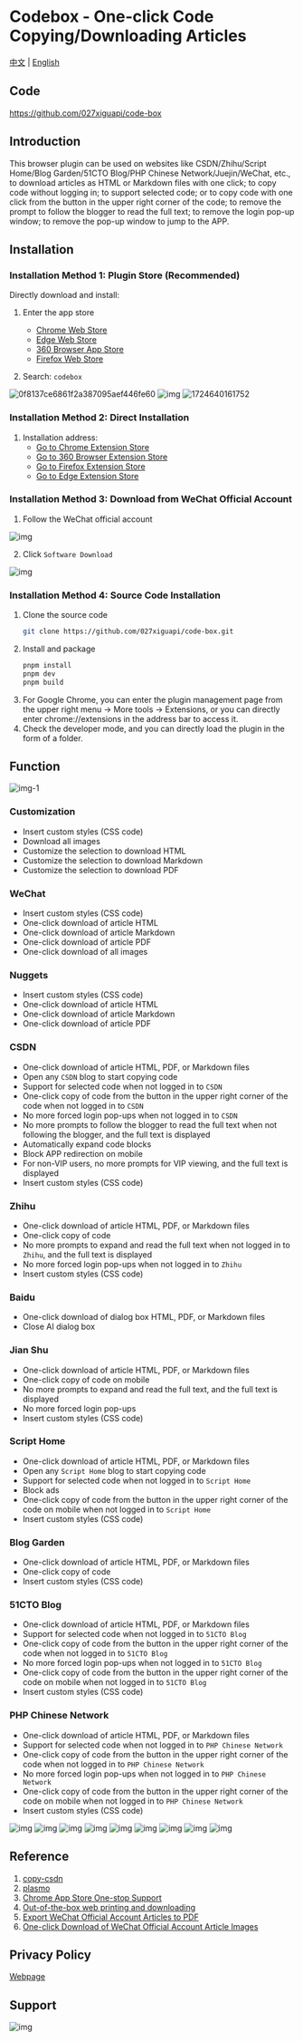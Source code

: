 # Codebox - One-click Code Copying/Downloading Articles

[中文](README.md) | [English](README_EN.md)
## Code

https://github.com/027xiguapi/code-box

## Introduction

This browser plugin can be used on websites like CSDN/Zhihu/Script Home/Blog Garden/51CTO Blog/PHP Chinese Network/Juejin/WeChat, etc., to download articles as HTML or Markdown files with one click; to copy code without logging in; to support selected code; or to copy code with one click from the button in the upper right corner of the code; to remove the prompt to follow the blogger to read the full text; to remove the login pop-up window; to remove the pop-up window to jump to the APP.

## Installation

### Installation Method 1: Plugin Store (Recommended)

Directly download and install:
1. Enter the app store
    - [Chrome Web Store](https://chrome.google.com/webstore/category/extensions?hl=zh-CN)
    - [Edge Web Store](https://microsoftedge.microsoft.com/addons/Microsoft-Edge-Extensions-Home?hl=zh-CN)
    - [360 Browser App Store](https://ext.se.360.cn/#/extension-detail?id=acnnhjllgegbndgknlliobjlekgilbdf)
    - [Firefox Web Store](https://addons.mozilla.org/zh-CN/firefox/)

2. Search: `codebox`

![0f8137ce6861f2a387095aef446fe60](https://raw.githubusercontent.com/027xiguapi/code-box/main/public/webstore/0f8137ce6861f2a387095aef446fe60.png)
![img](https://raw.githubusercontent.com/027xiguapi/code-box/main/public/webstore/img.png)
![1724640161752](https://raw.githubusercontent.com/027xiguapi/code-box/main/public/webstore/1724640161752.jpg)

### Installation Method 2: Direct Installation

1. Installation address:
    - [Go to Chrome Extension Store](https://chrome.google.com/webstore/detail/acnnhjllgegbndgknlliobjlekgilbdf)
    - [Go to 360 Browser Extension Store](https://ext.se.360.cn/#/extension-detail?id=acnnhjllgegbndgknlliobjlekgilbdf)
    - [Go to Firefox Extension Store](https://addons.mozilla.org/zh-CN/firefox/addon/code-box/)
    - [Go to Edge Extension Store](https://microsoftedge.microsoft.com/addons/detail/code-box/cfpdbfmncaampihkmejogihjkenkonbn)

### Installation Method 3: Download from WeChat Official Account

1. Follow the WeChat official account

![img](https://raw.githubusercontent.com/027xiguapi/code-box/main/public/wx/qrcode_wx.jpg)

2. Click `Software Download`

![img](https://raw.githubusercontent.com/027xiguapi/code-box/main/public/wx/download.jpg)

### Installation Method 4: Source Code Installation

1. Clone the source code
   ```sh
   git clone https://github.com/027xiguapi/code-box.git
   ```
2. Install and package
   ```sh
   pnpm install
   pnpm dev
   pnpm build
   ```
3. For Google Chrome, you can enter the plugin management page from the upper right menu -> More tools -> Extensions, or you can directly enter chrome://extensions in the address bar to access it.
4. Check the developer mode, and you can directly load the plugin in the form of a folder.

## Function

![img-1](https://raw.githubusercontent.com/027xiguapi/code-box/main/public/config.jpg)

### Customization

- Insert custom styles (CSS code)
- Download all images
- Customize the selection to download HTML
- Customize the selection to download Markdown
- Customize the selection to download PDF

### WeChat

- Insert custom styles (CSS code)
- One-click download of article HTML
- One-click download of article Markdown
- One-click download of article PDF
- One-click download of all images

### Nuggets

- Insert custom styles (CSS code)
- One-click download of article HTML
- One-click download of article Markdown
- One-click download of article PDF

### CSDN

- One-click download of article HTML, PDF, or Markdown files
- Open any `CSDN` blog to start copying code
- Support for selected code when not logged in to `CSDN`
- One-click copy of code from the button in the upper right corner of the code when not logged in to `CSDN`
- No more forced login pop-ups when not logged in to `CSDN`
- No more prompts to follow the blogger to read the full text when not following the blogger, and the full text is displayed
- Automatically expand code blocks
- Block APP redirection on mobile
- For non-VIP users, no more prompts for VIP viewing, and the full text is displayed
- Insert custom styles (CSS code)

### Zhihu

- One-click download of article HTML, PDF, or Markdown files
- One-click copy of code
- No more prompts to expand and read the full text when not logged in to `Zhihu`, and the full text is displayed
- No more forced login pop-ups when not logged in to `Zhihu`
- Insert custom styles (CSS code)

### Baidu

- One-click download of dialog box HTML, PDF, or Markdown files
- Close AI dialog box

### Jian Shu

- One-click download of article HTML, PDF, or Markdown files
- One-click copy of code on mobile
- No more prompts to expand and read the full text, and the full text is displayed
- No more forced login pop-ups
- Insert custom styles (CSS code)

### Script Home

- One-click download of article HTML, PDF, or Markdown files
- Open any `Script Home` blog to start copying code
- Support for selected code when not logged in to `Script Home`
- Block ads
- One-click copy of code from the button in the upper right corner of the code on mobile when not logged in to `Script Home`
- Insert custom styles (CSS code)

### Blog Garden

- One-click download of article HTML, PDF, or Markdown files
- One-click copy of code
- Insert custom styles (CSS code)

### 51CTO Blog

- One-click download of article HTML, PDF, or Markdown files
- Support for selected code when not logged in to `51CTO Blog`
- One-click copy of code from the button in the upper right corner of the code when not logged in to `51CTO Blog`
- No more forced login pop-ups when not logged in to `51CTO Blog`
- One-click copy of code from the button in the upper right corner of the code on mobile when not logged in to `51CTO Blog`
- Insert custom styles (CSS code)

### PHP Chinese Network

- One-click download of article HTML, PDF, or Markdown files
- Support for selected code when not logged in to `PHP Chinese Network`
- One-click copy of code from the button in the upper right corner of the code when not logged in to `PHP Chinese Network`
- No more forced login pop-ups when not logged in to `PHP Chinese Network`
- One-click copy of code from the button in the upper right corner of the code on mobile when not logged in to `PHP Chinese Network`
- Insert custom styles (CSS code)

![img](https://raw.githubusercontent.com/027xiguapi/code-box/main/public/8.png)
![img](https://raw.githubusercontent.com/027xiguapi/code-box/main/public/1.jpg)
![img](https://raw.githubusercontent.com/027xiguapi/code-box/main/public/2.png)
![img](https://raw.githubusercontent.com/027xiguapi/code-box/main/public/3.jpg)
![img](https://raw.githubusercontent.com/027xiguapi/code-box/main/public/4.jpg)
![img](https://raw.githubusercontent.com/027xiguapi/code-box/main/public/5.jpg)
![img](https://raw.githubusercontent.com/027xiguapi/code-box/main/public/6.jpg)
![img](https://raw.githubusercontent.com/027xiguapi/code-box/main/public/7.jpg)
![img](https://raw.githubusercontent.com/027xiguapi/code-box/main/public/1723096379951.jpg)

## Reference

1. [copy-csdn](https://github.com/openHacking/copy-csdn)
2. [plasmo](https://github.com/PlasmoHQ/plasmo)
3. [Chrome App Store One-stop Support](https://support.google.com/chrome_webstore/contact/one_stop_support)
4. [Out-of-the-box web printing and downloading](https://juejin.cn/post/7412672713376497727)
5. [Export WeChat Official Account Articles to PDF](https://greasyfork.org/en/scripts/510683-%E5%AF%BC%E5%87%BA%E5%BE%AE%E4%BF%A1%E5%85%AC%E4%BC%97%E5%8F%B7%E6%96%87%E7%AB%A0%E4%B8%BApdf/code)
6. [One-click Download of WeChat Official Account Article Images](https://greasyfork.org/zh-CN/scripts/40583-%E5%BE%AE%E4%BF%A1%E5%85%AC%E4%BC%97%E5%8F%B7%E6%8E%A8%E6%96%87%E5%9B%BE%E7%89%87%E4%B8%80%E9%94%AE%E4%B8%8B%E8%BD%BD/code)

## Privacy Policy

[Webpage](https://027xiguapi.github.io/code-box/privacy-policy.html)

## Support

![img](https://raw.githubusercontent.com/027xiguapi/code-box/main/public/wx/qrcode_wx.jpg)